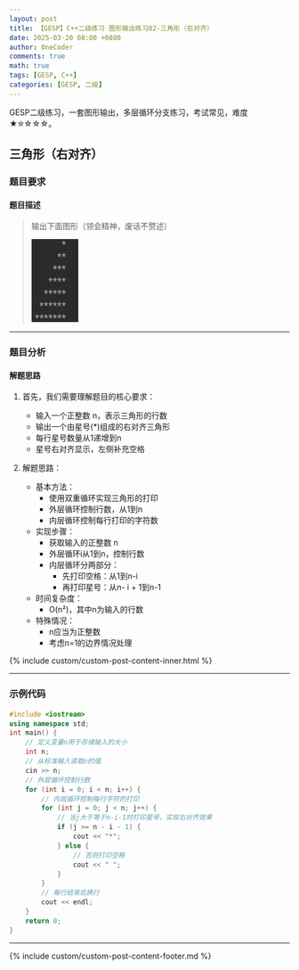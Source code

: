 ```yaml
---
layout: post
title: 【GESP】C++二级练习 图形输出练习02-三角形（右对齐）
date: 2025-03-20 08:00 +0800
author: OneCoder
comments: true
math: true
tags: [GESP, C++]
categories: [GESP, 二级]
---
```

GESP二级练习，一套图形输出，多层循环分支练习，考试常见，难度★✮☆☆☆。

<!--more-->

## 三角形（右对齐）

### 题目要求

#### 题目描述

>输出下面图形（领会精神，废话不赘述）
>
>![X-OneCoder](/images/post/gesp/2/02_tri_right.jpg)

---

### 题目分析

#### 解题思路

1. 首先，我们需要理解题目的核心要求：
   - 输入一个正整数 n，表示三角形的行数
   - 输出一个由星号(*)组成的右对齐三角形
   - 每行星号数量从1递增到n
   - 星号右对齐显示，左侧补充空格

2. 解题思路：
   - 基本方法：
     - 使用双重循环实现三角形的打印
     - 外层循环控制行数，从1到n
     - 内层循环控制每行打印的字符数
   - 实现步骤：
     - 获取输入的正整数 n
     - 外层循环i从1到n，控制行数
     - 内层循环分两部分：
       - 先打印空格：从1到n-i
       - 再打印星号：从n- i + 1到n-1
   - 时间复杂度：
     - O(n²)，其中n为输入的行数
   - 特殊情况：
     - n应当为正整数
     - 考虑n=1的边界情况处理

{% include custom/custom-post-content-inner.html %}

---

### 示例代码

```cpp
#include <iostream>
using namespace std;
int main() {
    // 定义变量n用于存储输入的大小
    int n;
    // 从标准输入读取n的值
    cin >> n;
    // 外层循环控制行数
    for (int i = 0; i < n; i++) {
        // 内层循环控制每行字符的打印
        for (int j = 0; j < n; j++) {
            // 当j大于等于n-i-1时打印星号，实现右对齐效果
            if (j >= n - i - 1) {
                cout << "*";
            } else {
                // 否则打印空格
                cout << " ";
            }
        }
        // 每行结束后换行
        cout << endl;
    }
    return 0;
}
```

---

{% include custom/custom-post-content-footer.md %}
